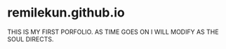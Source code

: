 # remilekun.github.io
THIS IS MY FIRST PORFOLIO. AS TIME GOES ON I WILL MODIFY AS THE SOUL DIRECTS.
